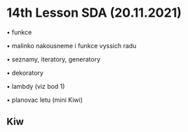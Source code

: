 # 14th Lesson SDA (20.11.2021)

• funkce </p>
• malinko nakousneme i funkce vyssich radu </p>
• seznamy, iteratory, generatory </p>
• dekoratory </p>
• lambdy (viz bod 1) </p>
• planovac letu (mini Kiwi) </p>

## Kiw
